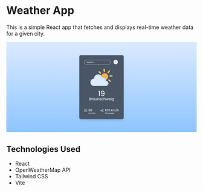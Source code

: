# Weather App

This is a simple React app that fetches and displays real-time weather data for a given city.
<br>

<img src="screenshot.PNG"/>

## Technologies Used

<ul>
<li>React</li>
<li>OpenWeatherMap API</li>
<li>Tailwind CSS</li>
<li>Vite</li>
</ul>

